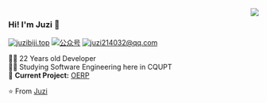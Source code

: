 <img align='right' src="https://github-readme-stats.vercel.app/api?username=juzi214032&show_icons=true">

### Hi! I'm Juzi :lemon:

[![juzibiji.top](https://img.shields.io/static/v1?label=博客&message=juzibiji.top&color=yellow&logo=&style=flat-square&logoColor=white)](https://www.juzibiji.top/)
[![公众号](https://img.shields.io/static/v1?label=公众号&message=是小桔啦&color=orange&logo=Instagram&style=flat-square&logoColor=white)](https://img.juzibiji.top/20200608015057.png)
[![juzi214032@qq.com](https://img.shields.io/static/v1?label=邮箱&message=juzi214032@qq.com&color=red&logo=gmail&style=flat-square&logoColor=white)](mailto:juzi214032@qq.com)
  
  
👨‍💻 22 Years old Developer  
👨‍🎓 Studying Software Engineering here in CQUPT  
🚧 **Current Project:** [OERP](https://github.com/juzi214032/OERP)

⭐️ From [Juzi](https://github.com/juz214032)
